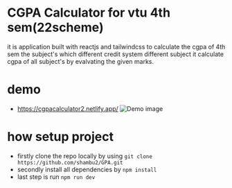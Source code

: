 # CGPA Calculator for vtu 4th sem(22scheme)
it is application built with reactjs and tailwindcss to calculate the cgpa of 4th sem the subject's which different credit system different subject it calculate cgpa of all subject's by evalvating the given marks.

# demo 
- https://cgpacalculator2.netlify.app/
![Demo image](/shambulinga.png)

# how setup project
- firstly clone the repo locally by using `git clone https://github.com/shambu2/GPA.git`
- secondly install all dependencies by `npm install`
- last step is run `npm run dev`
